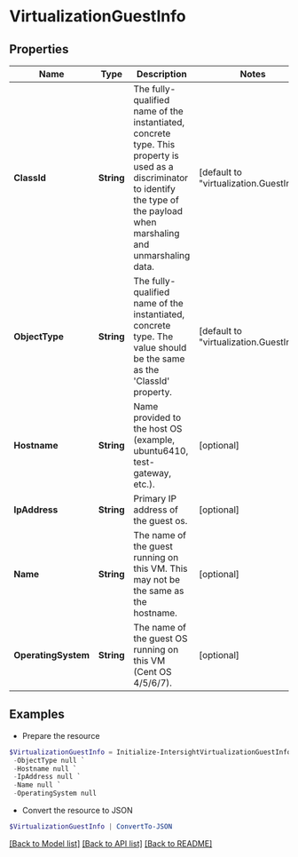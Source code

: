 # VirtualizationGuestInfo
## Properties

Name | Type | Description | Notes
------------ | ------------- | ------------- | -------------
**ClassId** | **String** | The fully-qualified name of the instantiated, concrete type. This property is used as a discriminator to identify the type of the payload when marshaling and unmarshaling data. | [default to "virtualization.GuestInfo"]
**ObjectType** | **String** | The fully-qualified name of the instantiated, concrete type. The value should be the same as the &#39;ClassId&#39; property. | [default to "virtualization.GuestInfo"]
**Hostname** | **String** | Name provided to the host OS (example, ubuntu6410, test-gateway, etc.). | [optional] 
**IpAddress** | **String** | Primary IP address of the guest os. | [optional] 
**Name** | **String** | The name of the guest running on this VM. This may not be the same as the hostname. | [optional] 
**OperatingSystem** | **String** | The name of the guest OS running on this VM (Cent OS 4/5/6/7). | [optional] 

## Examples

- Prepare the resource
```powershell
$VirtualizationGuestInfo = Initialize-IntersightVirtualizationGuestInfo  -ClassId null `
 -ObjectType null `
 -Hostname null `
 -IpAddress null `
 -Name null `
 -OperatingSystem null
```

- Convert the resource to JSON
```powershell
$VirtualizationGuestInfo | ConvertTo-JSON
```

[[Back to Model list]](../README.md#documentation-for-models) [[Back to API list]](../README.md#documentation-for-api-endpoints) [[Back to README]](../README.md)

